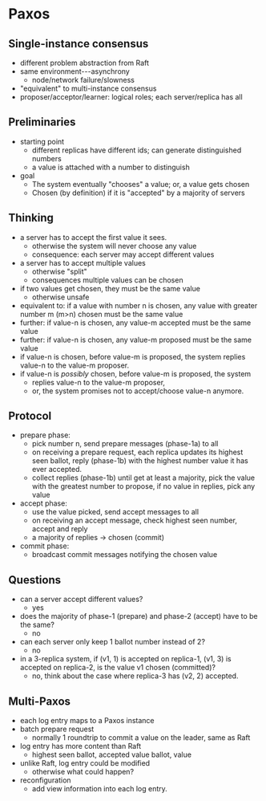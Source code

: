 # Paxos

## Single-instance consensus
* different problem abstraction from Raft 
* same environment---asynchrony 
  * node/network failure/slowness
* "equivalent" to multi-instance consensus
* proposer/acceptor/learner: logical roles; each server/replica has all

## Preliminaries
* starting point
  * different replicas have different ids; can generate distinguished numbers
  * a value is attached with a number to distinguish
* goal
  * The system eventually "chooses" a value; or, a value gets chosen
  * Chosen (by definition) if it is "accepted" by a majority of servers 

## Thinking
* a server has to accept the first value it sees. 
  * otherwise the system will never choose any value
  * consequence: each server may accept different values 
* a server has to accept multiple values
  * otherwise "split"
  * consequences multiple values can be chosen
* if two values get chosen, they must be the same value
  * otherwise unsafe
* equivalent to: if a value with number n is chosen, any value with greater number m (m>n) chosen must be the same value
* further: if value-n is chosen, any value-m accepted must be the same value
* further: if value-n is chosen, any value-m proposed must be the same value
* if value-n is chosen, before value-m is proposed, the system replies value-n to the value-m proposer. 
* if value-n is *possibly* chosen, before value-m is proposed, the system
  * replies value-n to the value-m proposer, 
  * or, the system promises not to accept/choose value-n anymore.

## Protocol
* prepare phase:
  * pick number n, send prepare messages (phase-1a) to all
  * on receiving a prepare request, each replica updates its highest seen ballot, reply (phase-1b) with the highest number value it has ever accepted. 
  * collect replies (phase-1b) until get at least a majority, pick the value with the greatest number to propose, if no value in replies, pick any value
* accept phase:
  * use the value picked, send accept messages to all
  * on receiving an accept message, check highest seen number, accept and reply 
  * a majority of replies -> chosen (commit)
* commit phase:
  * broadcast commit messages notifying the chosen value

## Questions
* can a server accept different values?
  * yes
* does the majority of phase-1 (prepare) and phase-2 (accept) have to be the same?
  * no
* can each server only keep 1 ballot number instead of 2? 
  * no 
* in a 3-replica system, if (v1, 1) is accepted on replica-1, (v1, 3) is accepted on replica-2, is the value v1 chosen (committed)?   
  * no, think about the case where replica-3 has (v2, 2) accepted. 
  
## Multi-Paxos
* each log entry maps to a Paxos instance
* batch prepare request
  * normally 1 roundtrip to commit a value on the leader, same as Raft
* log entry has more content than Raft
  * highest seen ballot, accepted value ballot, value 
* unlike Raft, log entry could be modified 
  * otherwise what could happen?
* reconfiguration
  * add view information into each log entry. 
